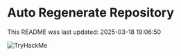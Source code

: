 # Auto Regenerate Repository

This README was last updated: 2025-03-18 19:06:50

 ![TryHackMe](https://tryhackme.com/badge/533634)